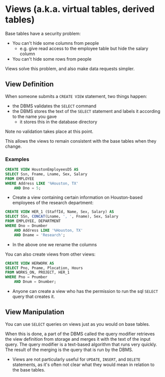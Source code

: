 # Views (a.k.a. virtual tables, derived tables)

Base tables have a security problem:

* You can't hide some columns from people
    * e.g. give read access to the employee table but hide the salary column
* You can't hide some rows from people

Views solve this problem, and also make data requests simpler.

## View Definition

When someone submits a `CREATE VIEW` statement, two things happen:

* the DBMS validates the `SELECT` command
* the DBMS stores the text of the `SELECT` statement and labels it according to the name you gave
    * it stores this in the database directory

Note no validation takes place at this point.

This allows the views to remain consistent with the base tables when they change.

### Examples

```sql
CREATE VIEW HoustonEmployeesD5 AS
SELECT Ssn, Fname, Lname, Sex, Salary
FROM EMPLOYEE
WHERE Address LIKE '%Houston, TX'
    AND Dno = 5;
```

* Create a view containing certain information on Houston-based employees of the research department:

```sql
CREATE VIEW HER_1 (StaffId, Name, Sex, Salary) AS
SELECT SSn, CONCAT(Lname, ', ', Fname), Sex, Salary
FROM EMPLOYEE, DEPARTMENT
WHERE Dno = Dnumber
    AND Address LIKE '%Houston, TX'
    AND Dname = 'Research';
```

* In the above one we rename the columns

You can also create views from other views:

```sql
CREATE VIEW HERWORK AS
SELECT Pno, Pname, Plocation, Hours
FROM WORKS_ON, PROJECT, HER_1
WHERE Pno = Pnumber
    AND Dnum = Dnumber;
```

* Anyone can create a view who has the permission to run the sql `SELECT` query that creates it.

## View Manipulation

You can use `SELECT` queries on views just as you would on base tables.

When this is done, a part of the DBMS called the query modifier retrieves the view definition from storage and merges it with the text of the input query. The query modifier is a text-based algorithm that runs very quickly. The result of the merging is the query that is run by the DBMS.

* Views are not particularly useful for `UPDATE`, `INSERT`, and `DELETE` statements, as it's often not clear what they would mean in relation to the base tables.
